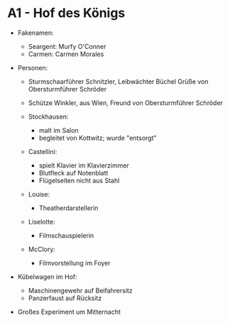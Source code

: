 # A1 - Hof des Königs
- Fakenamen:  
    - Seargent: Murfy O'Conner
    - Carmen: Carmen Morales

- Personen:
    - Sturmschaarführer Schnitzler, Leibwächter Büchel Grüße von Obersturmführer Schröder

    - Schütze Winkler, aus Wien, Freund von Obersturmführer Schröder
    - Stockhausen:    
        - malt im Salon
        - begleitet von Kottwitz; wurde "entsorgt"


    - Castellini:     
        - spielt Klavier im Klavierzimmer
        - Blutfleck auf Notenblatt
        - Flügelseiten nicht aus Stahl


    - Louise:         
        - Theatherdarstellerin

    - Liselotte:      
        - Filmschauspielerin

    - McClory:        
        - Filmvorstellung im Foyer


- Kübelwagen im Hof:
    - Maschinengewehr auf Beifahrersitz
    - Panzerfaust auf Rücksitz

- Großes Experiment um Mitternacht
